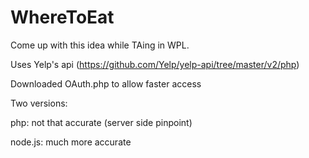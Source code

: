 WhereToEat
==========

Come up with this idea while TAing in WPL. 

Uses Yelp's api (https://github.com/Yelp/yelp-api/tree/master/v2/php)

Downloaded OAuth.php to allow faster access

Two versions:

php: not that accurate (server side pinpoint)

node.js: much more accurate
